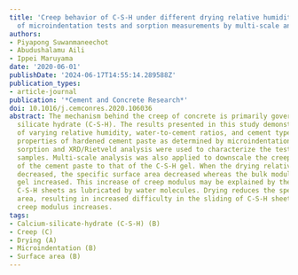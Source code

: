 ```yaml
---
title: 'Creep behavior of C-S-H under different drying relative humidities: Interpretation
  of microindentation tests and sorption measurements by multi-scale analysis'
authors:
- Piyapong Suwanmaneechot
- Abudushalamu Aili
- Ippei Maruyama
date: '2020-06-01'
publishDate: '2024-06-17T14:55:14.289588Z'
publication_types:
- article-journal
publication: '*Cement and Concrete Research*'
doi: 10.1016/j.cemconres.2020.106036
abstract: The mechanism behind the creep of concrete is primarily governed by calcium
  silicate hydrate (C-S-H). The results presented in this study demonstrate the effect
  of varying relative humidity, water-to-cement ratios, and cement type on the creep
  properties of hardened cement paste as determined by microindentation. Water vapor
  sorption and XRD/Rietveld analysis were used to characterize the tested cement paste
  samples. Multi-scale analysis was also applied to downscale the creep properties
  of the cement paste to that of the C-S-H gel. When the drying relative humidity
  decreased, the specific surface area decreased whereas the bulk modulus of the C-S-H
  gel increased. This increase of creep modulus may be explained by the sliding of
  C-S-H sheets as lubricated by water molecules. Drying reduces the specific surface
  area, resulting in increased difficulty in the sliding of C-S-H sheets; hence, the
  creep modulus increases.
tags:
- Calcium-silicate-hydrate (C-S-H) (B)
- Creep (C)
- Drying (A)
- Microindentation (B)
- Surface area (B)
---
```

